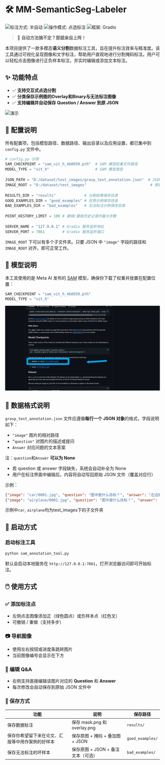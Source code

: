 
# 🛠️ MM-SemanticSeg-Labeler
![标注方式: 半自动](https://img.shields.io/badge/标注方式-半自动-20C997?style=flat-square)
![操作模式: 点选标注](https://img.shields.io/badge/操作模式-点选标注-17A2B8?style=flat-square)
![框架: Gradio](https://img.shields.io/badge/交互框架-Gradio-138496?style=flat-square)


>  🤖  **自动方法搞不定？那就亲自上阵！**  

本项目提供了一款多模态**语义分割**数据标注工具，旨在提升标注效率与精准度。该工具通过可视化呈现图像和文字标注，帮助用户直观地进行分割掩码标注。用户可以轻松点击图像进行正负样本标注，并实时编辑或添加文本标注。
## ✨ 功能特点

- ✅ **支持交互式点选分割**
- ✅ **分类保存示例图的Overlay和Binary与无法标注图像**
- ✅ **支持编辑并自动保存 Question / Answer 到原 JSON**

![演示](./example.gif)


## 🔧 配置说明

所有配置项，包括模型路径、数据路径、输出目录以及应用设置，都已集中到 `config.py` 文件中。

```python
# config.py 示例
SAM_CHECKPOINT = "sam_vit_h_4b8939.pth"  # SAM 模型权重文件路径
MODEL_TYPE = "vit_h"                     # SAM 模型类型

JSON_PATH = "D:/dataset/test_images/grasp_test_annotation.json"  # JSON 标注文件路径
IMAGE_ROOT = "D:/dataset/test_images"                             # 原始图像所在目录

RESULTS_DIR = "results"             # 分割结果保存目录
GOOD_EXAMPLES_DIR = "good_examples" # 优秀示例保存目录
BAD_EXAMPLES_DIR = "bad_examples"   # 无法标注示例保存目录

POINT_HISTORY_LIMIT = 100 # 撤销/重做历史记录的最大步数

SERVER_NAME = "127.0.0.1" # Gradio 服务监听地址
SERVER_PORT = 7861        # Gradio 服务监听端口

```

`IMAGE_ROOT` 下可以有多个子文件夹。只要 JSON 中 `"image"` 字段的路径和 `IMAGE_ROOT` 对齐，即可正常工作。

## 🧠 模型说明

本工具使用的是 Meta AI 发布的 [SAM](https://github.com/facebookresearch/segment-anything) 模型，确保你下载了权重并放置在配置位置：

```python
SAM_CHECKPOINT = "sam_vit_h_4b8939.pth"
MODEL_TYPE = "vit_h"
```
![sam](./sam.jpg)


## 📁 数据格式说明

`grasp_test_annotation.json` 文件应遵循**每行一个 JSON 对象**的格式，字段说明如下：
- `"image"` 图片的相对路径
- `”question"` 对图片的描述或提问 
- `Answer` 对应问题的文本答案 

注：`question`和`Answer` **可以为 None**

- 若 question 或 answer 字段缺失，系统会自动补全为 None
- 用户在标注界面中编辑后，内容将自动写回原始 JSON 文件（覆盖对应行）

示例：

```json
{"image": "car/0001.jpg", "question": "图中是什么目标？", "answer": "左边的车"}
{"image": "airplane/0001.jpg", "question": "图中是什么目标？", "answer": "右边的飞机"}
```
示例中`car`, `airplane`均为test_images下的子文件夹


## 🚀 启动方式

### 启动标注工具

```bash
python sam_annotation_tool.py
```

默认会启动本地服务在 `http://127.0.0.1:7861`，打开浏览器访问即可开始标注。


## 🖱️ 使用方式

### ✅ 添加标注点

- 左侧点击图像添加正（绿色圆点）或负样本点（红色叉）
- 可撤销 / 重做（支持多步）

### 📷 导航图像

- 使用左右按钮或进度条跳转图片
- 当前图像编号会显示在下方

### 📝 编辑 Q&A

- 右侧支持直接编辑该图片对应的 **Question** 和 **Answer**
- 每次修改会自动保存到原始 JSON 文件中

### 💾 保存方式

| 功能                       | 说明                                      | 保存路径         |
|--------------------------|-------------------------------------------|------------------|
| 保存数据标注                   | 保存 mask.png 和 overlay.png             | `results/`       |
| 保存你希望留下来在论文、汇报等中用作案例的好样本 | 保存原图 + 掩码 + 叠加图 + JSON           | `good_examples/` |
| 保存无法标注的坏样本               | 保存原图 + JSON + 备注文本（可选）        | `bad_examples/`  |







